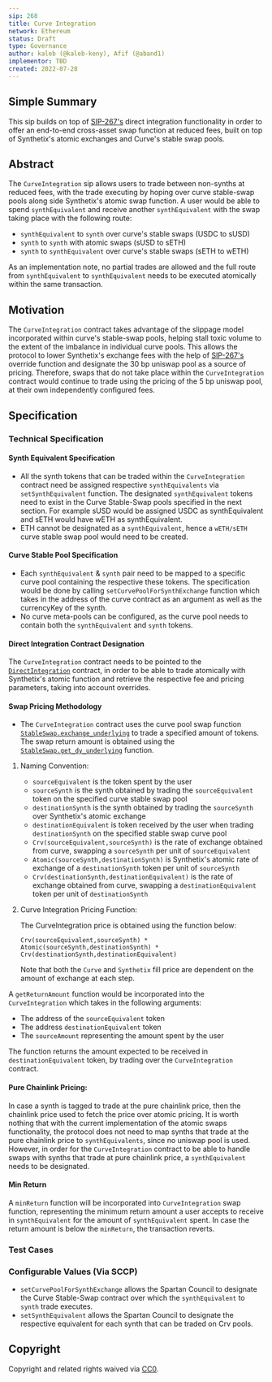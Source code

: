 ```yaml
---
sip: 268
title: Curve Integration
network: Ethereum
status: Draft
type: Governance
author: kaleb (@kaleb-keny), Afif (@aband1)
implementor: TBD
created: 2022-07-28
---
```


<!--You can leave these HTML comments in your merged SIP and delete the visible duplicate text guides, they will not appear and may be helpful to refer to if you edit it again. This is the suggested template for new SIPs. Note that an SIP number will be assigned by an editor. When opening a pull request to submit your SIP, please use an abbreviated title in the filename, `sip-draft_title_abbrev.md`. The title should be 44 characters or less.-->

## Simple Summary

<!--"If you can't explain it simply, you don't understand it well enough." Simply describe the outcome the proposed changes intends to achieve. This should be non-technical and accessible to a casual community member.-->

This sip builds on top of [SIP-267's](https://sips.synthetix.io/sips/sip-267/) direct integration functionality in order to offer an end-to-end cross-asset swap function at reduced fees, built on top of Synthetix's atomic exchanges and Curve's stable swap pools.

## Abstract

<!--A short (~200 word) description of the proposed change, the abstract should clearly describe the proposed change. This is what *will* be done if the SIP is implemented, not *why* it should be done or *how* it will be done. If the SIP proposes deploying a new contract, write, "we propose to deploy a new contract that will do x".-->

The `CurveIntegration` sip allows users to trade between non-synths at reduced fees, with the trade executing by hoping over curve stable-swap pools along side Synthetix's atomic swap function.
A user would be able to spend `synthEquivalent` and receive another `synthEquivalent` with the swap taking place with the following route:
- `synthEquivalent` to `synth` over curve's stable swaps (USDC to sUSD)
- `synth` to `synth` with atomic swaps (sUSD to sETH)
- `synth` to `synthEquivalent` over curve's stable swaps (sETH to wETH)

As an implementation note, no partial trades are allowed and the full route from `synthEquivalent` to `synthEquivalent` needs to be executed atomically within the same transaction.


## Motivation
<!--This is the problem statement. This is the *why* of the SIP. It should clearly explain *why* the current state of the protocol is inadequate.  It is critical that you explain *why* the change is needed, if the SIP proposes changing how something is calculated, you must address *why* the current calculation is innaccurate or wrong. This is not the place to describe how the SIP will address the issue!-->

The `CurveIntegration` contract takes advantage of the slippage model incorporated within curve's stable-swap pools, helping stall toxic volume to the extent of the imbalance in individual curve pools. This allows the protocol to lower Synthetix's exchange fees with the help of [SIP-267's](https://sips.synthetix.io/sips/sip-267/) override function and designate the 30 bp uniswap pool as a source of pricing. Therefore, swaps that do not take place within the `CurveIntegration` contract would continue to trade using the pricing of the 5 bp uniswap pool, at their own independently configured fees.

## Specification

<!--The specification should describe the syntax and semantics of any new feature, there are five sections
1. Overview
2. Rationale
3. Technical Specification
4. Test Cases
5. Configurable Values
-->

### Technical Specification

#### Synth Equivalent Specification

- All the synth tokens that can be traded within the `CurveIntegration` contract need be assigned respective `synthEquivalents` via `setSynthEquivalent` function. The designated `synthEquivalent` tokens need to exist in the Curve Stable-Swap pools specified in the next section.
For example sUSD would be assigned USDC as synthEquivalent and sETH would have wETH as synthEquivalent.
- ETH cannot be designated as a `synthEquivalent`, hence a `wETH/sETH` curve stable swap pool would need to be created.

#### Curve Stable Pool Specification

- Each `synthEquivalent` & `synth` pair need to be mapped to a specific curve pool containing the respective these tokens. The specification would be done by calling `setCurvePoolForSynthExchange` function which takes in the address of the curve contract as an argument as well as the currencyKey of the synth.
- No curve meta-pools can be configured, as the curve pool needs to contain both the `synthEquivalent` and `synth` tokens.

#### Direct Integration Contract Designation
The `CurveIntegration` contract needs to be pointed to the [`DirectIntegration`](https://sips.synthetix.io/sips/sip-267/) contract, in order to be able to trade atomically with Synthetix's atomic function and retrieve the respective fee and pricing parameters, taking into account overrides.


#### Swap Pricing Methodology

- The `CurveIntegration` contract  uses the curve pool swap function [`StableSwap.exchange_underlying`](https://curve.readthedocs.io/exchange-pools.html) to trade a specified amount of tokens. The swap return amount is obtained using the [`StableSwap.get_dy_underlying`](https://curve.readthedocs.io/factory-pools.html#getting-pool-info) function.

1. Naming Convention:
    - `sourceEquivalent` is the token spent by the user
    - `sourceSynth` is the synth obtained by trading the `sourceEquivalent` token on the specified curve stable swap pool
    - `destinationSynth` is the synth obtained by trading the `sourceSynth` over Synthetix's atomic exchange
    - `destinationEquivalent` is token received by the user when trading `destinationSynth` on the specified stable swap curve pool
    - `Crv(sourceEquivalent,sourceSynth)` is the rate of exchange obtained from curve, swapping a `sourceSynth` per unit of `sourceEquivalent`
    - `Atomic(sourceSynth,destinationSynth)` is Synthetix's atomic rate of exchange of a `destinationSynth` token per unit of `sourceSynth`
    - `Crv(destinationSynth,destinationEquivalent)` is the rate of exchange obtained from curve, swapping a `destinationEquivalent` token per unit of `destinationSynth`

2. Curve Integration Pricing Function:

    The CurveIntegration price is obtained using the function below:

    `Crv(sourceEquivalent,sourceSynth) * Atomic(sourceSynth,destinationSynth) * Crv(destinationSynth,destinationEquivalent)`

    Note that both the `Curve` and `Synthetix` fill price are dependent on the amount of exchange at each step.

A `getReturnAmount` function would be incorporated into the `CurveIntegration` which takes in the following arguments:
- The address of the `sourceEquivalent` token
- The address `destinationEquivalent` token
- The `sourceAmount` representing the amount spent by the user

The function returns the amount expected to be received in `destinationEquivalent` token, by trading over the `CurveIntegration` contract.

#### Pure Chainlink Pricing:

In case a synth is tagged to trade at the pure chainlink price, then the chainlink price used to fetch the price over atomic pricing.
It is worth nothing that with the current implementation of the atomic swaps functionality, the protocol does not need to map synths that trade at the pure chainlink price to `synthEquivalents`, since no uniswap pool is used. However, in order for the `CurveIntegration` contract to be able to handle swaps with synths that trade at pure chainlink price, a `synthEquivalent` needs to be designated.

#### Min Return
A `minReturn` function will be incorporated into `CurveIntegration` swap function, representing the minimum return amount a user accepts to receive in `synthEquivalent` for the amount of `synthEquivalent` spent. In case the return amount is below the `minReturn`, the transaction reverts.

### Test Cases

<!--Test cases for an implementation are mandatory for SIPs but can be included with the implementation..-->

### Configurable Values (Via SCCP)
<!--Please list all values configurable via SCCP under this implementation.-->

- `setCurvePoolForSynthExchange` allows the Spartan Council to designate the Curve Stable-Swap contract over which the `synthEquivalent` to `synth` trade executes.
- `setSynthEquivalent` allows the Spartan Council to designate the respective equivalent for each synth that can be traded on Crv pools.


## Copyright

Copyright and related rights waived via [CC0](https://creativecommons.org/publicdomain/zero/1.0/).
